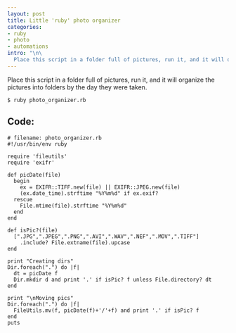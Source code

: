 ```yaml
--- 
layout: post
title: Little 'ruby' photo organizer
categories: 
- ruby
- photo
- automations
intro: "\n\
  Place this script in a folder full of pictures, run it, and it will organize the pictures into folders by the day they were taken.\n"
---
```


Place this script in a folder full of pictures, run it, and it will organize
the pictures into folders by the day they were taken.

    
    $ ruby photo_organizer.rb
    

## Code:

    
    # filename: photo_organizer.rb
    #!/usr/bin/env ruby

    require 'fileutils'
    require 'exifr'
    
    def picDate(file)
      begin 
        ex = EXIFR::TIFF.new(file) || EXIFR::JPEG.new(file)
        (ex.date_time).strftime "%Y%m%d" if ex.exif?
      rescue
        File.mtime(file).strftime "%Y%m%d"
      end
    end
    
    def isPic?(file)
      [".JPG",".JPEG",".PNG",".AVI",".WAV",".NEF",".MOV",".TIFF"]
        .include? File.extname(file).upcase
    end
    
    print "Creating dirs"
    Dir.foreach(".") do |f|
      dt = picDate f 
      Dir.mkdir d and print '.' if isPic? f unless File.directory? dt
    end
    
    print "\nMoving pics"
    Dir.foreach(".") do |f| 
      FileUtils.mv(f, picDate(f)+'/'+f) and print '.' if isPic? f
    end
    puts
    


